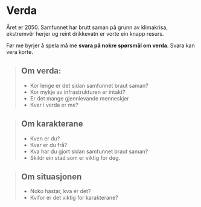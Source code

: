# Verda

Året er 2050. Samfunnet har brutt saman på grunn av klimakrisa, ekstremvêr herjer og reint drikkevatn er vorte ein knapp resurs.

Før me byrjer å spela må me __svara på nokre spørsmål om verda__. Svara kan vera korte.

> ## Om verda: 
> - Kor lenge er det sidan samfunnet braut saman?
> - Kor mykje av infrastrukturen er intakt?
> - Er det mange gjennlevande menneskjer
> - Kvar i verda er me?

> ## Om karakterane 
> - Kven er du?
> - Kvar er du frå?
> - Kva har du gjort sidan samfunnet braut saman?
> - Skildr ein stad som er viktig for deg.

> ## Om situasjonen
> 
> - Noko hastar, kva er det? 
> - Kvifor er det viktig for karakterane?




